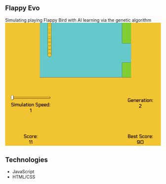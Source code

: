 ## Flappy Evo
Simulating playing Flappy Bird with AI learning via the genetic algorithm
![game](./game.gif)

## Technologies
* JavaScript
* HTML/CSS
